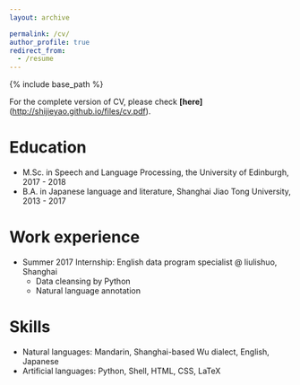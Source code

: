 ```yaml
---
layout: archive

permalink: /cv/
author_profile: true
redirect_from:
  - /resume
---
```


{% include base_path %}

For the complete version of CV, please check **[here]**(http://shijieyao.github.io/files/cv.pdf).

Education
======
* M.Sc. in Speech and Language Processing, the University of Edinburgh, 2017 - 2018
* B.A. in Japanese language and literature, Shanghai Jiao Tong University, 2013 - 2017

Work experience
======
* Summer 2017 Internship: English data program specialist @ liulishuo, Shanghai
  * Data cleansing by Python
  * Natural language annotation
  
Skills
======
* Natural languages: Mandarin, Shanghai-based Wu dialect, English, Japanese
* Artificial languages: Python, Shell, HTML, CSS, LaTeX

<!--- Publications
======
  <ul>{% for post in site.publications %}
    {% include archive-single-cv.html %}
  {% endfor %}</ul>
  
Talks
======
  <ul>{% for post in site.talks %}
    {% include archive-single-talk-cv.html %}
  {% endfor %}</ul>
  
Teaching
======
  <ul>{% for post in site.teaching %}
    {% include archive-single-cv.html %}
  {% endfor %}</ul>
  
Service and leadership
======
* Currently signed in to 43 different slack teams
--->

